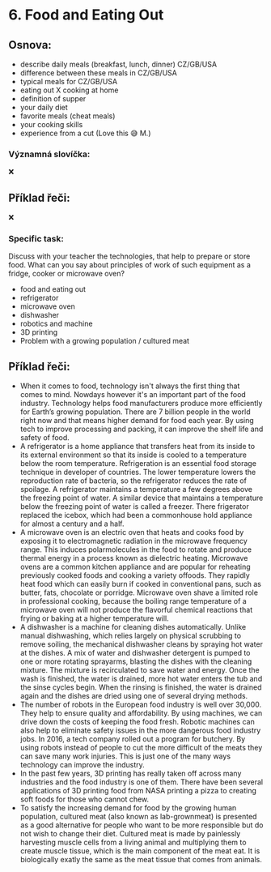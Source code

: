 # 6. Food and Eating Out

## Osnova:

* describe daily meals (breakfast, lunch, dinner) CZ/GB/USA
* difference between these meals in CZ/GB/USA
* typical meals for CZ/GB/USA
* eating out X cooking at home
* definition of supper
* your daily diet
* favorite meals (cheat meals)
* your cooking skills
* experience from a cut (Love this 😅 M.)

### Významná slovíčka:
❌

## Příklad řeči:
❌

### Specific task:
Discuss with your teacher the technologies, that help to prepare or store food. What can you say about principles of work of such equipment as a fridge, cooker or microwave oven?

* food and eating out
* refrigerator
* microwave oven
* dishwasher
* robotics and machine
* 3D printing
* Problem with a growing population / cultured meat

## Příklad řeči:
* When it comes to food, technology isn't always the first thing that comes to mind. Nowdays however it's an important part of the food industry. Technology helps food manufacturers produce more efficiently for Earth’s growing population. There are 7 billion people in the world right now and that means higher demand for food each year. By using tech to improve processing and packing, it can improve the shelf life and safety of food.
* A refrigerator is a home appliance that transfers heat from its inside to its external environment so that its inside is cooled to a temperature below the room temperature. Refrigeration is an essential food storage technique in developer of countries. The lower temperature lowers the reproduction rate of bacteria, so the refrigerator reduces the rate of spoilage. A refrigerator maintains a temperature a few degrees above the freezing point of water. A similar device that maintains a temperature below the freezing point of water is called a freezer. There frigerator replaced the icebox, which had been a commonhouse hold appliance for almost a century and a half.
* A microwave oven is an electric oven that heats and cooks food by exposing it to electromagnetic radiation in the microwave frequency range. This induces polarmolecules in the food to rotate and produce thermal energy in a process known as dielectric heating. Microwave ovens are a common kitchen appliance and are popular for reheating previously cooked foods and cooking a variety offoods. They rapidly heat food which can easily burn if cooked in conventional pans, such as butter, fats, chocolate or porridge. Microwave oven shave a limited role in professional cooking, because the boiling range temperature of a microwave oven will not produce the flavorful chemical reactions that frying or baking at a higher temperature will.
* A dishwasher is a machine for cleaning dishes automatically. Unlike manual dishwashing, which relies largely on physical scrubbing to remove soiling, the mechanical dishwasher cleans by spraying hot water at the dishes. A mix of water and dishwasher detergent is pumped to one or more rotating sprayarms, blasting the dishes with the cleaning mixture. The mixture is recirculated to save water and energy. Once the wash is finished, the water is drained, more hot water enters the tub and the sinse cycles begin. When the rinsing is finished, the water is drained again and the dishes are dried using one of several drying methods. 
* The number of robots in the European food industry is well over 30,000. They help to ensure quality and affordability. By using machines, we can drive down the costs of keeping the food fresh. Robotic machines can also help to eliminate safety issues in the more dangerous food industry jobs. In 2016, a tech company rolled out a program for butchery. By using robots instead of people to cut the more difficult of the meats they can save many work injuries. This is just one of the many ways technology can improve the industry.
* In the past few years, 3D printing has really taken off across many industries and the food industry is one of them. There have been several applications of 3D printing food from NASA printing a pizza to creating soft foods for those who cannot chew. 
* To satisfy the increasing demand for food by the growing human population, cultured meat (also known as lab-grownmeat) is presented as a good alternative for people who want to be more responsible but do not wish to change their diet. Cultured meat is made by painlessly harvesting muscle cells from a living animal and multiplying them to create muscle tissue, which is the main component of the meat eat. It is biologically exatly the same as the meat tissue that comes from animals.